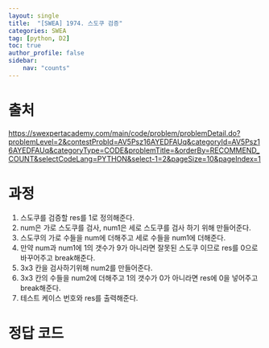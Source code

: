 ```yaml
---
layout: single
title:  "[SWEA] 1974. 스도쿠 검증"
categories: SWEA
tag: [python, D2]
toc: true
author_profile: false
sidebar:
    nav: "counts"
---
```


# 출처
<https://swexpertacademy.com/main/code/problem/problemDetail.do?problemLevel=2&contestProbId=AV5Psz16AYEDFAUq&categoryId=AV5Psz16AYEDFAUq&categoryType=CODE&problemTitle=&orderBy=RECOMMEND_COUNT&selectCodeLang=PYTHON&select-1=2&pageSize=10&pageIndex=1>




  
  
# 과정

1. 스도쿠를 검증할 res를 1로 정의해준다.
2. num은 가로 스도쿠를 검사, num1은 세로 스도쿠를 검사 하기 위해 만들어준다.
3. 스도쿠의 가로 수들을 num에 더해주고 세로 수들을 num1에 더해준다.
4.  만약 num과 num1에 1의 갯수가 9가 아니라면 잘못된 스도쿠 이므로 res를 0으로 바꾸어주고 break해준다.
5. 3x3 칸을 검사하기위해 num2를 만들어준다.
6. 3x3 칸의 수들을 num2에 더해주고 1의 갯수가 0가 아니라면 res에 0을 넣어주고 break해준다.
7. 테스트 케이스 번호와 res를 출력해준다.


# 정답 코드
<script src="https://gist.github.com/kghees/821362d3d9efcb66267f946fa3f70f61.js"></script>



